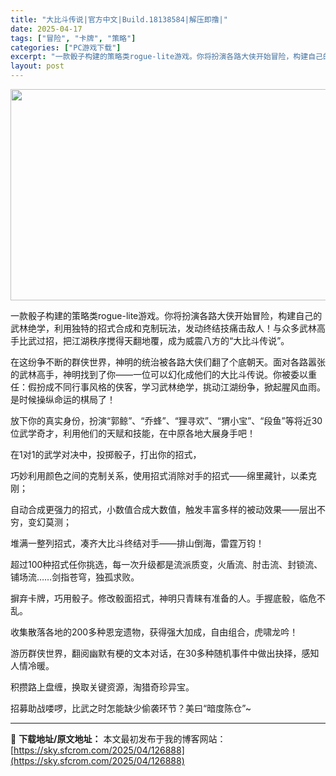 ```yaml
---
title: "大比斗传说|官方中文|Build.18138584|解压即撸|"
date: 2025-04-17
tags: ["冒险", "卡牌", "策略"]
categories: ["PC游戏下载"]
excerpt: "一款骰子构建的策略类rogue-lite游戏。你将扮演各路大侠开始冒险，构建自己的武林绝学，利用独特的招式合成和克制玩法，发动终结技痛击敌人！与众多武林高手比武过招，把江湖秩序搅得天翻地覆，成为威震八方的“大比斗传说”。 在这纷争不断的群侠世界，神明的统治被各路大侠们翻了个底朝天。面对各路嚣张的武林&hellip;"
layout: post
---
```


<img class="aligncenter size-full wp-image-126870" src="https://sky.sfcrom.com/wp-content/uploads/2025/04/2025041710520079.webp" alt="" width="600" height="338" />

一款骰子构建的策略类rogue-lite游戏。你将扮演各路大侠开始冒险，构建自己的武林绝学，利用独特的招式合成和克制玩法，发动终结技痛击敌人！与众多武林高手比武过招，把江湖秩序搅得天翻地覆，成为威震八方的“大比斗传说”。

在这纷争不断的群侠世界，神明的统治被各路大侠们翻了个底朝天。面对各路嚣张的武林高手，神明找到了你——一位可以幻化成他们的大比斗传说。你被委以重任：假扮成不同行事风格的侠客，学习武林绝学，挑动江湖纷争，掀起腥风血雨。是时候操纵命运的棋局了！

放下你的真实身份，扮演“郭鲸”、“乔蜂”、“狸寻欢”、“猬小宝”、“段鱼”等将近30位武学奇才，利用他们的天赋和技能，在中原各地大展身手吧！

在1对1的武学对决中，投掷骰子，打出你的招式，

巧妙利用颜色之间的克制关系，使用招式消除对手的招式——绵里藏针，以柔克刚；

自动合成更强力的招式，小数值合成大数值，触发丰富多样的被动效果——层出不穷，变幻莫测；

堆满一整列招式，凑齐大比斗终结对手——排山倒海，雷霆万钧！

超过100种招式任你挑选，每一次升级都是流派质变，火盾流、肘击流、封锁流、铺场流……剑指苍穹，独孤求败。

摒弃卡牌，巧用骰子。修改骰面招式，神明只青睐有准备的人。手握底骰，临危不乱。

收集散落各地的200多种恩宠遗物，获得强大加成，自由组合，虎啸龙吟！

游历群侠世界，翻阅幽默有梗的文本对话，在30多种随机事件中做出抉择，感知人情冷暖。

积攒路上盘缠，换取关键资源，淘猎奇珍异宝。

招募助战喽啰，比武之时怎能缺少偷袭环节？美曰“暗度陈仓”~

---
📖 **下载地址/原文地址：** 本文最初发布于我的博客网站：[https://sky.sfcrom.com/2025/04/126888](https://sky.sfcrom.com/2025/04/126888)
